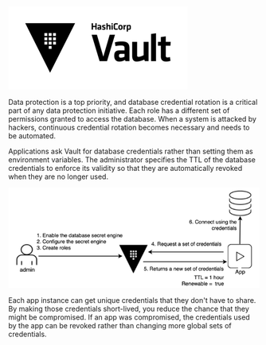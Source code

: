 ![Vault logo](./assets/Vault_Icon_FullColor.png)

Data protection is a top priority, and database credential rotation is a critical part of any data protection initiative. Each role has a different set of permissions granted to access the database. When a system is attacked by hackers, continuous credential rotation becomes necessary and needs to be
automated.

Applications ask Vault for database credentials rather than setting them as environment variables. The administrator specifies the TTL of the database credentials to enforce its validity so that they are automatically revoked when they are no longer used.

![](./assets/vault-dynamic-secrets.png)

Each app instance can get unique credentials that they don't have to share. By making those credentials short-lived, you reduce the chance that they might be compromised. If an app was compromised, the credentials used by the app can be revoked rather than changing more global sets of credentials.
